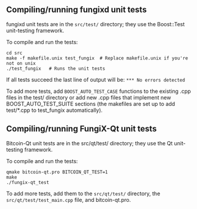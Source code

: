 Compiling/running fungixd unit tests
------------------------------------

fungixd unit tests are in the `src/test/` directory; they
use the Boost::Test unit-testing framework.

To compile and run the tests:

	cd src
	make -f makefile.unix test_fungix  # Replace makefile.unix if you're not on unix
	./test_fungix   # Runs the unit tests

If all tests succeed the last line of output will be:
`*** No errors detected`

To add more tests, add `BOOST_AUTO_TEST_CASE` functions to the existing
.cpp files in the test/ directory or add new .cpp files that
implement new BOOST_AUTO_TEST_SUITE sections (the makefiles are
set up to add test/*.cpp to test_fungix automatically).


Compiling/running FungiX-Qt unit tests
---------------------------------------

Bitcoin-Qt unit tests are in the src/qt/test/ directory; they
use the Qt unit-testing framework.

To compile and run the tests:

	qmake bitcoin-qt.pro BITCOIN_QT_TEST=1
	make
	./fungix-qt_test

To add more tests, add them to the `src/qt/test/` directory,
the `src/qt/test/test_main.cpp` file, and bitcoin-qt.pro.
